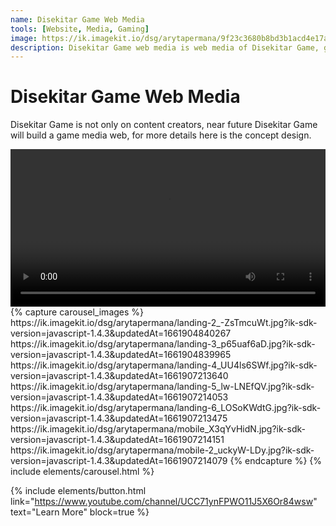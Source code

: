 ```yaml
---
name: Disekitar Game Web Media
tools: [Website, Media, Gaming]
image: https://ik.imagekit.io/dsg/arytapermana/9f23c3680b8bd3b1acd4e17aaad4370c_6lFGs4fBi.webp?ik-sdk-version=javascript-1.4.3&updatedAt=1661681043362
description: Disekitar Game web media is web media of Disekitar Game, give information about latest news and topic about game. Soon will be announced.
---
```


# Disekitar Game Web Media

Disekitar Game is not only on content creators, near future Disekitar Game will build a game media web, for more details here is the concept design.

<video width="100%" autoplay loop>
  <source src="https://ik.imagekit.io/dsg/arytapermana/disekitar-game-web-ui_DPsq4OJ1B.webm?ik-sdk-version=javascript-1.4.3&updatedAt=1661902418744" type="video/mp4">
  Your browser does not support HTML video.
</video>
<br />
{% capture carousel_images %}
https://ik.imagekit.io/dsg/arytapermana/landing-2_-ZsTmcuWt.jpg?ik-sdk-version=javascript-1.4.3&updatedAt=1661904840267
https://ik.imagekit.io/dsg/arytapermana/landing-3_p65uaf6aD.jpg?ik-sdk-version=javascript-1.4.3&updatedAt=1661904839965
https://ik.imagekit.io/dsg/arytapermana/landing-4_UU4ls6SWf.jpg?ik-sdk-version=javascript-1.4.3&updatedAt=1661907213640
https://ik.imagekit.io/dsg/arytapermana/landing-5_lw-LNEfQV.jpg?ik-sdk-version=javascript-1.4.3&updatedAt=1661907214053
https://ik.imagekit.io/dsg/arytapermana/landing-6_LOSoKWdtG.jpg?ik-sdk-version=javascript-1.4.3&updatedAt=1661907213475
https://ik.imagekit.io/dsg/arytapermana/mobile_X3qYvHidN.jpg?ik-sdk-version=javascript-1.4.3&updatedAt=1661907214151
https://ik.imagekit.io/dsg/arytapermana/mobile-2_uckyW-LDy.jpg?ik-sdk-version=javascript-1.4.3&updatedAt=1661907214079
{% endcapture %}
{% include elements/carousel.html %}

{% include elements/button.html link="https://www.youtube.com/channel/UCC71ynFPWO11J5X6Or84wsw" text="Learn More" block=true %}
